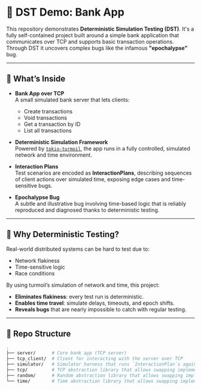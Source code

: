 # 🏦 DST Demo: Bank App

This repository demonstrates **Deterministic Simulation Testing (DST)**. It's a fully self-contained project built around a simple bank application that communicates over TCP and supports basic transaction operations. Through DST it uncovers complex bugs like the infamous **"epochalypse"** bug.

---

## 🚀 What’s Inside

- **Bank App over TCP**  
  A small simulated bank server that lets clients:

  - Create transactions
  - Void transactions
  - Get a transaction by ID
  - List all transactions

- **Deterministic Simulation Framework**  
  Powered by [`tokio-turmoil`](https://github.com/tokio-rs/turmoil), the app runs in a fully controlled, simulated network and time environment.

- **Interaction Plans**  
  Test scenarios are encoded as **InteractionPlans**, describing sequences of client actions over simulated time, exposing edge cases and time-sensitive bugs.

- **Epochalypse Bug**  
  A subtle and illustrative bug involving time-based logic that is reliably reproduced and diagnosed thanks to deterministic testing.

---

## 🧪 Why Deterministic Testing?

Real-world distributed systems can be hard to test due to:

- Network flakiness
- Time-sensitive logic
- Race conditions

By using turmoil’s simulation of network and time, this project:

- **Eliminates flakiness**: every test run is deterministic.
- **Enables time travel**: simulate delays, timeouts, and epoch shifts.
- **Reveals bugs** that are nearly impossible to catch with regular testing.

---

## 📂 Repo Structure

```bash
.
├── server/      # Core bank app (TCP server)
├── tcp_client/  # Client for interacting with the server over TCP
├── simulator/   # Simulator harness that runs `InteractionPlan`s against the Bank server
├── tcp/         # TCP abstraction library that allows swapping implementation between simulated and concrete at compile-time
├── random/      # Random abstraction library that allows swapping implementation between simulated (deterministically seeded) and fully random at compile-time
└── time/        # Time abstraction library that allows swapping implementation between simulated time and real time at compile-time
```
